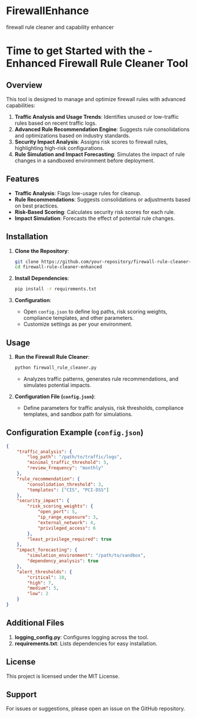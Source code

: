 # FirewallEnhance
firewall rule cleaner and capability enhancer 


# Time to get Started with the - Enhanced Firewall Rule Cleaner Tool

## Overview
This tool is designed to manage and optimize firewall rules with advanced capabilities:
1. **Traffic Analysis and Usage Trends**: Identifies unused or low-traffic rules based on recent traffic logs.
2. **Advanced Rule Recommendation Engine**: Suggests rule consolidations and optimizations based on industry standards.
3. **Security Impact Analysis**: Assigns risk scores to firewall rules, highlighting high-risk configurations.
4. **Rule Simulation and Impact Forecasting**: Simulates the impact of rule changes in a sandboxed environment before deployment.

## Features
- **Traffic Analysis**: Flags low-usage rules for cleanup.
- **Rule Recommendations**: Suggests consolidations or adjustments based on best practices.
- **Risk-Based Scoring**: Calculates security risk scores for each rule.
- **Impact Simulation**: Forecasts the effect of potential rule changes.

## Installation
1. **Clone the Repository**:
    ```bash
    git clone https://github.com/your-repository/firewall-rule-cleaner-enhanced.git
    cd firewall-rule-cleaner-enhanced
    ```

2. **Install Dependencies**:
    ```bash
    pip install -r requirements.txt
    ```

3. **Configuration**:
   - Open `config.json` to define log paths, risk scoring weights, compliance templates, and other parameters.
   - Customize settings as per your environment.

## Usage
1. **Run the Firewall Rule Cleaner**:
    ```bash
    python firewall_rule_cleaner.py
    ```
   - Analyzes traffic patterns, generates rule recommendations, and simulates potential impacts.

2. **Configuration File (`config.json`)**:
   - Define parameters for traffic analysis, risk thresholds, compliance templates, and sandbox path for simulations.

## Configuration Example (`config.json`)
```json
{
    "traffic_analysis": {
        "log_path": "/path/to/traffic/logs",
        "minimal_traffic_threshold": 5,
        "review_frequency": "monthly"
    },
    "rule_recommendation": {
        "consolidation_threshold": 3,
        "templates": ["CIS", "PCI-DSS"]
    },
    "security_impact": {
        "risk_scoring_weights": {
            "open_port": 5,
            "ip_range_exposure": 3,
            "external_network": 4,
            "privileged_access": 6
        },
        "least_privilege_required": true
    },
    "impact_forecasting": {
        "simulation_environment": "/path/to/sandbox",
        "dependency_analysis": true
    },
    "alert_thresholds": {
        "critical": 10,
        "high": 7,
        "medium": 5,
        "low": 2
    }
}
```

## Additional Files
1. **logging_config.py**: Configures logging across the tool.
2. **requirements.txt**: Lists dependencies for easy installation.

## License
This project is licensed under the MIT License.

## Support
For issues or suggestions, please open an issue on the GitHub repository.

